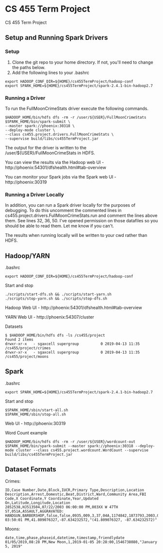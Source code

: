 # CS 455 Term Project
CS 455 Term Project

## Setup and Running Spark Drivers
### Setup
1. Clone the git repo to your home directory. If not, you'll need to change the paths below.
2. Add the following lines to your .bashrc
```
export HADOOP_CONF_DIR=${HOME}/cs455TermProject/hadoop-conf
export SPARK_HOME=${HOME}/cs455TermProject/spark-2.4.1-bin-hadoop2.7
```
### Running a Driver
To run the FullMoonCrimeStats driver execute the following commands.
```
$HADOOP_HOME/bin/hdfs dfs -rm -r /user/${USER}/FullMoonCrimeStats
$SPARK_HOME/bin/spark-submit \
--master spark://phoenix:30318 \
--deploy-mode cluster \
--class cs455.project.drivers.FullMoonCrimeStats \
--supervise build/libs/cs455TermProject.jar
```
The output for the driver is written to the /user/${USER}/FullMoonCrimeStats in HDFS.

You can view the results via the Hadoop web UI - http://phoenix:54301/dfshealth.html#tab-overview 

You can monitor your Spark jobs via the Spark web UI - http://phoenix:30319

### Running a Driver Locally
In addition, you can run a Spark driver locally for the purposes of debugging.
To do this uncomment the commented lines in cs455.project.drivers.FullMoonCrimeStats.run and comment the lines above them.
See lines 32, 36, 50. I've opened permission on those datafiles so you should be able to read them.
Let me know if you can't.

The results when running locally will be written to your cwd rather than HDFS.

## Hadoop/YARN
.bashrc

`
export HADOOP_CONF_DIR=${HOME}/cs455TermProject/hadoop-conf
`

Start and stop
```
./scripts/start-dfs.sh && ./scripts/start-yarn.sh
./scripts/stop-yarn.sh && ./scripts/stop-dfs.sh
```

Hadoop Web UI - http://phoenix:54301/dfshealth.html#tab-overview

YARN Web UI - http://phoenix:54307/cluster

Datasets

```
$ $HADOOP_HOME/bin/hdfs dfs -ls /cs455/project
Found 2 items
drwxr-xr-x   - sgaxcell supergroup          0 2019-04-13 11:35 /cs455/project/crimes
drwxr-xr-x   - sgaxcell supergroup          0 2019-04-13 11:35 /cs455/project/moons
```

## Spark
.bashrc

`
export SPARK_HOME=${HOME}/cs455TermProject/spark-2.4.1-bin-hadoop2.7
`

Start and stop
```
$SPARK_HOME/sbin/start-all.sh
$SPARK_HOME/sbin/stop-all.sh
```
Web UI - http://phoenix:30319

Word Count example
```
$HADOOP_HOME/bin/hdfs dfs -rm -r /user/${USER}/wordcount-out
$SPARK_HOME/bin/spark-submit --master spark://phoenix:30318 --deploy-mode cluster --class cs455.project.wordcount.WordCount --supervise build/libs/cs455TermProject.jar
```

## Dataset Formats    
Crimes:
```
ID,Case Number,Date,Block,IUCR,Primary Type,Description,Location Description,Arrest,Domestic,Beat,District,Ward,Community Area,FBI Code,X Coordinate,Y Coordinate,Year,Updated On,Latitude,Longitude,Location
2852538,HJ513504,07/22/2003 06:00:00 PM,003XX W 47TH ST,051A,ASSAULT,AGGRAVATED: HANDGUN,BARBERSHOP,false,false,0935,009,3,37,04A,1174842,1873793,2003,02/10/2018 03:50:01 PM,41.809076327,-87.634232572,"(41.809076327, -87.634232572)"
```
Moons:
```
date,time,phase,phaseid,datetime,timestamp,friendlydate
01/05/2019,08:28 PM,New Moon,1,2019-01-05 20:28:00,1546738080,"January 5, 2019"
```
                                            
